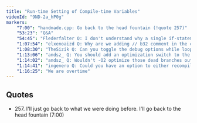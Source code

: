 ```yaml
---
title: "Run-time Setting of Compile-time Variables"
videoId: "9ND-2a_hP0g"
markers:
    "7:00": "handmade.cpp: Go back to the head fountain (!quote 257)"
    "53:23": "Q&A"
    "54:45": "Flederfalter Q: I don't understand why a single if-statement would be expensive if we do it at runtime. Can you give an example?"
    "1:07:54": "elxenoaizd Q: Why are we adding // b32 comment in the config file?"
    "1:08:30": "TheSizik Q: Can you toggle the debug options while looping?"
    "1:13:06": "andsz_ Q: You should add an optimization switch to the UI at some point"
    "1:14:02": "andsz_ Q: Wouldn't -O2 optimize those dead branches out?"
    "1:14:41": "ingenero Q: Could you have an option to either recompile or simply toggle an \"if\"? It seems like most of the time you would use the regular \"if\" so the change is instantaneous, but in extreme cases you could easily just do the recompile option"
    "1:16:25": "We are overtime"
---
```


## Quotes

* 257\. I'll just go back to what we were doing before. I'll go back to the head fountain (7:00)
